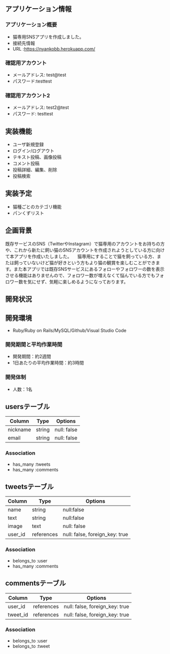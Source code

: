 ## アプリケーション情報
### アプリケーション概要
- 猫専用SNSアプリを作成しました。
- 接続先情報
- URL :https://nyankobb.herokuapp.com/

### 確認用アカウント
- メールアドレス: test@test
- パスワード:testtest
### 確認用アカウント2
- メールアドレス: test2@test
- パスワード: testtest

## 実装機能
- ユーザ新規登録
- ログイン/ログアウト
- テキスト投稿、画像投稿
- コメント投稿
- 投稿詳細、編集、削除
- 投稿検索

## 実装予定
- 猫種ごとのカテゴリ機能
- パンくずリスト

## 企画背景
既存サービスのSNS（TwitterやInstagram）で猫専用のアカウントをお持ちの方や、これから新たに飼い猫のSNSアカウントを作成されようとしている方に向けて本アプリを作成いたしました。
　猫専用にすることで猫を飼っている方、または飼っていないけど猫が好きという方もより猫の観賞を楽しむことができます。また本アプリでは既存SNSサービスにあるフォローやフォロワーの数を表示させる機能はありませんので、フォロワー数が増えなくて悩んでいる方でもフォロワー数を気にせず、気軽に楽しめるようになっております。

## 開発状況
## 開発環境
- Ruby/Ruby on Rails/MySQL/Github/Visual Studio Code
### 開発期間と平均作業時間
- 開発期間：約2週間
- 1日あたりの平均作業時間：約3時間
### 開発体制
- 人数：1名


## usersテーブル
|Column|Type|Options|
|------|----|-------|
|nickname|string|null: false|
|email|string|null: false|

### Association
- has_many :tweets
- has_many :comments

## tweetsテーブル
|Column|Type|Options|
|------|----|-------|
|name|string|null:false|
|text|string|null:false|
|image|text|null: false|
|user_id|references|null: false, foreign_key: true|

### Association
- belongs_to :user
- has_many :comments

## commentsテーブル
|Column|Type|Options|
|------|----|-------|
|user_id|references|null: false, foreign_key: true|
|tweet_id|references|null: false, foreign_key: true|

### Association
- belongs_to :user
- belongs_to :tweet
